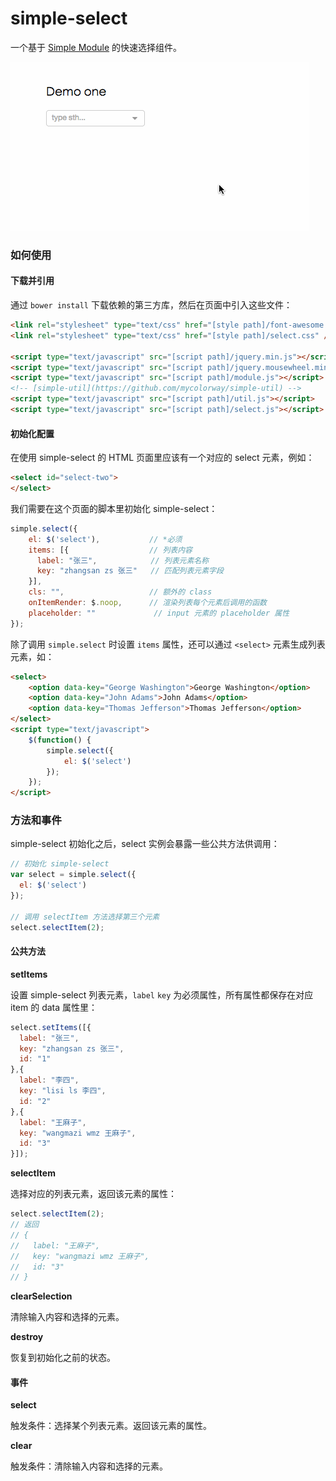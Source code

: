 simple-select
=============

一个基于 [Simple Module](https://github.com/mycolorway/simple-module) 的快速选择组件。

![Demo Gif](https://raw.githubusercontent.com/mycolorway/simple-select/master/demo.gif)

### 如何使用

#### 下载并引用

通过 `bower install` 下载依赖的第三方库，然后在页面中引入这些文件：

```html
<link rel="stylesheet" type="text/css" href="[style path]/font-awesome.css" />
<link rel="stylesheet" type="text/css" href="[style path]/select.css" />

<script type="text/javascript" src="[script path]/jquery.min.js"></script>
<script type="text/javascript" src="[script path]/jquery.mousewheel.min.js"></script>
<script type="text/javascript" src="[script path]/module.js"></script>
<!-- [simple-util](https://github.com/mycolorway/simple-util) -->
<script type="text/javascript" src="[script path]/util.js"></script>
<script type="text/javascript" src="[script path]/select.js"></script>
```

#### 初始化配置

在使用 simple-select 的 HTML 页面里应该有一个对应的 select 元素，例如：

```html
<select id="select-two">
</select>
```

我们需要在这个页面的脚本里初始化 simple-select：

```javascript
simple.select({
    el: $('select'),           // *必须
    items: [{                  // 列表内容
      label: "张三",            // 列表元素名称
      key: "zhangsan zs 张三"   // 匹配列表元素字段
    }],
    cls: "",                   // 额外的 class
    onItemRender: $.noop,      // 渲染列表每个元素后调用的函数
    placeholder: ""             // input 元素的 placeholder 属性
});
```

除了调用 `simple.select` 时设置 `items` 属性，还可以通过 `<select>` 元素生成列表元素，如：

```html
<select>
    <option data-key="George Washington">George Washington</option>
    <option data-key="John Adams">John Adams</option>
    <option data-key="Thomas Jefferson">Thomas Jefferson</option>
</select>
<script type="text/javascript">
    $(function() {
        simple.select({
            el: $('select')
        });
    });
</script>
```

### 方法和事件

simple-select 初始化之后，select 实例会暴露一些公共方法供调用：

```javascript
// 初始化 simple-select
var select = simple.select({
  el: $('select')
});

// 调用 selectItem 方法选择第三个元素
select.selectItem(2);
```

#### 公共方法

**setItems**

设置 simple-select 列表元素，`label` `key` 为必须属性，所有属性都保存在对应 item 的 data 属性里：

```javascript
select.setItems([{
  label: "张三",
  key: "zhangsan zs 张三",
  id: "1"
},{
  label: "李四",
  key: "lisi ls 李四",
  id: "2"
},{
  label: "王麻子",
  key: "wangmazi wmz 王麻子",
  id: "3"
}]);
```

**selectItem**

选择对应的列表元素，返回该元素的属性：

```javascript
select.selectItem(2);
// 返回
// {
//   label: "王麻子",
//   key: "wangmazi wmz 王麻子",
//   id: "3"
// }
```

**clearSelection**

清除输入内容和选择的元素。

**destroy**

恢复到初始化之前的状态。


#### 事件

**select**

触发条件：选择某个列表元素。返回该元素的属性。

**clear**

触发条件：清除输入内容和选择的元素。

